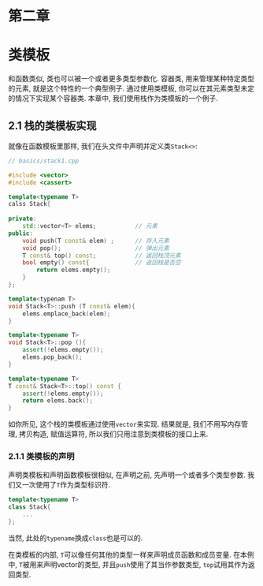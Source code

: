 # 第二章

# 	类模板	



和函数类似, 类也可以被一个或者更多类型参数化. 容器类, 用来管理某种特定类型的元素, 就是这个特性的一个典型例子. 通过使用类模板, 你可以在其元素类型未定的情况下实现某个容器类. 本章中, 我们使用栈作为类模板的一个例子.



## 2.1 栈的类模板实现

就像在函数模板里那样, 我们在头文件中声明并定义类`Stack<>`:

```cpp
// basics/stack1.cpp

#include <vector>
#include <cassert>

template<typename T>
calss Stack{
  
private:
    std::vector<T> elems;			// 元素
public:
    void push(T const& elem) ;		// 存入元素
    void pop();						// 弹出元素
    T const& top() const;			// 返回栈顶元素
    bool empty() const{				// 返回栈是否空
        return elems.empty();
    }
};

template<typenam T>
void Stack<T>::push (T const& elem){
    elems.emplace_back(elem);
}

template<typename T>
void Stack<T>::pop (){
    assert(!elems.empty());
    elems.pop_back();
}

template<typename T>
T const& Stack<T>::top() const {
    assert(!elems.empty());
    return elems.back();
}
```

如你所见, 这个栈的类模板通过使用`vector`来实现. 结果就是, 我们不用写内存管理, 拷贝构造, 赋值运算符, 所以我们只用注意到类模板的接口上来.



### 2.1.1 类模板的声明

声明类模板和声明函数模板很相似, 在声明之前, 先声明一个或者多个类型参数. 我们又一次使用了`T`作为类型标识符.

```cpp
template<typename T>
class Stack{
    ...
};
```

当然, 此处的`typename`换成`class`也是可以的.

在类模板的内部, `T`可以像任何其他的类型一样来声明成员函数和成员变量. 在本例中, `T`被用来声明vector的类型, 并且`push`使用了其当作参数类型, `top`试用其作为返回类型.